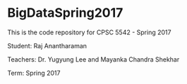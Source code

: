 # BigDataSpring2017

This is the code repository for CPSC 5542 - Spring 2017

Student: Raj Anantharaman

Teachers: Dr. Yugyung Lee and Mayanka Chandra Shekhar

Term: Spring 2017
